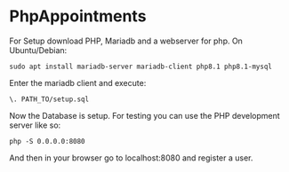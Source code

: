 # PhpAppointments

For Setup download PHP, Mariadb and a webserver for php.
On Ubuntu/Debian:
```
sudo apt install mariadb-server mariadb-client php8.1 php8.1-mysql
```


Enter the mariadb client and execute:

```
\. PATH_TO/setup.sql
```
Now the Database is setup.
For testing you can use the PHP development server like so:
```
php -S 0.0.0.0:8080
```
And then in your browser go to localhost:8080 and register a user.


